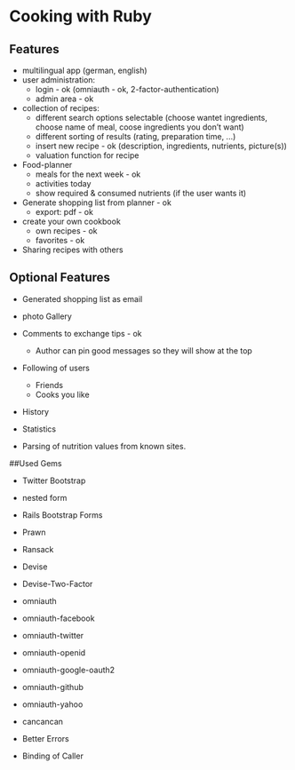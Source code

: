 # Cooking with Ruby

## Features
- multilingual app (german, english)
- user administration:
  - login - ok (omniauth - ok, 2-factor-authentication)
  - admin area - ok
- collection of recipes:
  - different search options selectable
    (choose wantet ingredients, choose name of meal, coose ingredients you don’t want)
  - different sorting of results
    (rating, preparation time, ...)
  - insert new recipe - ok
    (description, ingredients, nutrients, picture(s))
  - valuation function for recipe
- Food-planner
  - meals for the next week - ok
  - activities today
  - show required & consumed nutrients (if the user wants it)
- Generate shopping list from planner - ok
  - export: pdf - ok
- create your own cookbook
  - own recipes - ok
  - favorites - ok
- Sharing recipes with others

## Optional Features
- Generated shopping list as email
- photo Gallery
- Comments to exchange tips - ok
  - Author can pin good messages so they will show at the top
- Following of users
  - Friends
  - Cooks you like
- History
- Statistics

- Parsing of nutrition values from known sites.

##Used Gems

- Twitter Bootstrap
- nested form
- Rails Bootstrap Forms
- Prawn
- Ransack
- Devise
- Devise-Two-Factor
- omniauth
- omniauth-facebook
- omniauth-twitter
- omniauth-openid
- omniauth-google-oauth2
- omniauth-github
- omniauth-yahoo

- cancancan

- Better Errors
- Binding of Caller
